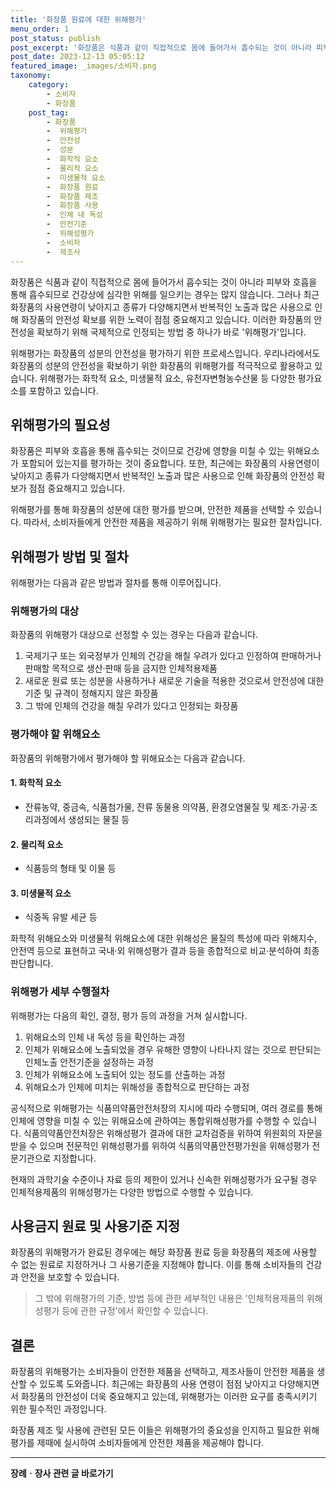```yaml
---
title: '화장품 원료에 대한 위해평가'
menu_order: 1
post_status: publish
post_excerpt: '화장품은 식품과 같이 직접적으로 몸에 들어가서 흡수되는 것이 아니라 피부와 호흡을 통해 흡수되므로 건강상에 심각한 위해를 일으키는 경우는 많지 않습니다. 그러나 최근 화장품의 사용연령이 낮아지고 종류가 다양해지면서 반복적인 노출과 많은 사용으로 인해 화장품의 안전성 확보를 위한 노력이 점점 중요해지고 있습니다. 이러한 화장품의 안전성을 확보하기 위해 국제적으로 인정되는 방법 중 하나가 바로  위해평가 입니다.'
post_date: 2023-12-13 05:05:12
featured_image: _images/소비자.png
taxonomy:
    category:
        - 소비자
        - 화장품
    post_tag:
        - 화장품
        -  위해평가
        -  안전성
        -  성분
        -  화학적 요소
        -  물리적 요소
        -  미생물적 요소
        -  화장품 원료
        -  화장품 제조
        -  화장품 사용
        -  인체 내 독성
        -  안전기준
        -  위해성평가
        -  소비자
        -  제조사
---
```



화장품은 식품과 같이 직접적으로 몸에 들어가서 흡수되는 것이 아니라 피부와 호흡을 통해 흡수되므로 건강상에 심각한 위해를 일으키는 경우는 많지 않습니다. 그러나 최근 화장품의 사용연령이 낮아지고 종류가 다양해지면서 반복적인 노출과 많은 사용으로 인해 화장품의 안전성 확보를 위한 노력이 점점 중요해지고 있습니다. 이러한 화장품의 안전성을 확보하기 위해 국제적으로 인정되는 방법 중 하나가 바로 '위해평가'입니다.

위해평가는 화장품의 성분의 안전성을 평가하기 위한 프로세스입니다. 우리나라에서도 화장품의 성분의 안전성을 확보하기 위한 화장품의 위해평가를 적극적으로 활용하고 있습니다. 위해평가는 화학적 요소, 미생물적 요소, 유전자변형농수산물 등 다양한 평가요소를 포함하고 있습니다.

## 위해평가의 필요성

화장품은 피부와 호흡을 통해 흡수되는 것이므로 건강에 영향을 미칠 수 있는 위해요소가 포함되어 있는지를 평가하는 것이 중요합니다. 또한, 최근에는 화장품의 사용연령이 낮아지고 종류가 다양해지면서 반복적인 노출과 많은 사용으로 인해 화장품의 안전성 확보가 점점 중요해지고 있습니다.

위해평가를 통해 화장품의 성분에 대한 평가를 받으며, 안전한 제품을 선택할 수 있습니다. 따라서, 소비자들에게 안전한 제품을 제공하기 위해 위해평가는 필요한 절차입니다.

## 위해평가 방법 및 절차

위해평가는 다음과 같은 방법과 절차를 통해 이루어집니다.

### 위해평가의 대상

화장품의 위해평가 대상으로 선정할 수 있는 경우는 다음과 같습니다.

1. 국제기구 또는 외국정부가 인체의 건강을 해칠 우려가 있다고 인정하여 판매하거나 판매할 목적으로 생산·판매 등을 금지한 인체적용제품
2. 새로운 원료 또는 성분을 사용하거나 새로운 기술을 적용한 것으로서 안전성에 대한 기준 및 규격이 정해지지 않은 화장품
3. 그 밖에 인체의 건강을 해칠 우려가 있다고 인정되는 화장품

### 평가해야 할 위해요소

화장품의 위해평가에서 평가해야 할 위해요소는 다음과 같습니다.

#### 1. 화학적 요소

- 잔류농약, 중금속, 식품첨가물, 잔류 동물용 의약품, 환경오염물질 및 제조·가공·조리과정에서 생성되는 물질 등

#### 2. 물리적 요소

- 식품등의 형태 및 이물 등

#### 3. 미생물적 요소

- 식중독 유발 세균 등

화학적 위해요소와 미생물적 위해요소에 대한 위해성은 물질의 특성에 따라 위해지수, 안전역 등으로 표현하고 국내·외 위해성평가 결과 등을 종합적으로 비교·분석하여 최종 판단합니다.

### 위해평가 세부 수행절차

위해평가는 다음의 확인, 결정, 평가 등의 과정을 거쳐 실시합니다.

1. 위해요소의 인체 내 독성 등을 확인하는 과정
2. 인체가 위해요소에 노출되었을 경우 유해한 영향이 나타나지 않는 것으로 판단되는 인체노출 안전기준을 설정하는 과정
3. 인체가 위해요소에 노출되어 있는 정도를 산출하는 과정
4. 위해요소가 인체에 미치는 위해성을 종합적으로 판단하는 과정

공식적으로 위해평가는 식품의약품안전처장의 지시에 따라 수행되며, 여러 경로를 통해 인체에 영향을 미칠 수 있는 위해요소에 관하여는 통합위해성평가를 수행할 수 있습니다. 식품의약품안전처장은 위해성평가 결과에 대한 교차검증을 위하여 위원회의 자문을 받을 수 있으며 전문적인 위해성평가를 위하여 식품의약품안전평가원을 위해성평가 전문기관으로 지정합니다.

현재의 과학기술 수준이나 자료 등의 제한이 있거나 신속한 위해성평가가 요구될 경우 인체적용제품의 위해성평가는 다양한 방법으로 수행할 수 있습니다.

## 사용금지 원료 및 사용기준 지정

화장품의 위해평가가 완료된 경우에는 해당 화장품 원료 등을 화장품의 제조에 사용할 수 없는 원료로 지정하거나 그 사용기준을 지정해야 합니다. 이를 통해 소비자들의 건강과 안전을 보호할 수 있습니다.

> 그 밖에 위해평가의 기준, 방법 등에 관한 세부적인 내용은 '인체적용제품의 위해성평가 등에 관한 규정'에서 확인할 수 있습니다.

## 결론

화장품의 위해평가는 소비자들이 안전한 제품을 선택하고, 제조사들이 안전한 제품을 생산할 수 있도록 도와줍니다. 최근에는 화장품의 사용 연령이 점점 낮아지고 다양해지면서 화장품의 안전성이 더욱 중요해지고 있는데, 위해평가는 이러한 요구를 충족시키기 위한 필수적인 과정입니다.

화장품 제조 및 사용에 관련된 모든 이들은 위해평가의 중요성을 인지하고 필요한 위해평가를 제때에 실시하여 소비자들에게 안전한 제품을 제공해야 합니다.


<!-- wp:separator -->
<hr class="wp-block-separator has-alpha-channel-opacity"/>
<!-- /wp:separator -->

<!-- wp:group {"backgroundColor":"base","layout":{"type":"constrained"}} -->
<div class="wp-block-group has-base-background-color has-background"><!-- wp:paragraph {"align":"center","fontSize":"medium"} -->
<p class="has-text-align-center has-large-font-size"><strong>장례ㆍ장사 관련 글 바로가기</strong></p>
<!-- /wp:paragraph -->


<!-- wp:latest-posts
{"categories":[{"id":1553,"count":19,"description":"","link":"https://uknowlaw.com/category/%ec%9e%a5%eb%a1%80%e3%86%8d%ec%9e%a5%ec%82%ac/","name":"장례ㆍ장사","slug":"장례ㆍ장사","taxonomy":"category","parent":0,"meta":[],"_links":{"self":[{"href":"https://uknowlaw.com/wp-json/wp/v2/categories/1553"}],"collection":[{"href":"https://uknowlaw.com/wp-json/wp/v2/categories"}],"about":[{"href":"https://uknowlaw.com/wp-json/wp/v2/taxonomies/category"}],"wp:post_type":[{"href":"https://uknowlaw.com/wp-json/wp/v2/posts?categories=1553"}],"curies":[{"name":"wp","href":"https://api.w.org/{rel}","templated":true}]}}],"postsToShow":100,"excerptLength":28,"postLayout":"grid","columns":2,"featuredImageAlign":"left","featuredImageSizeSlug":"large","fontSize":"small"} /--></div>
<!-- /wp:group -->